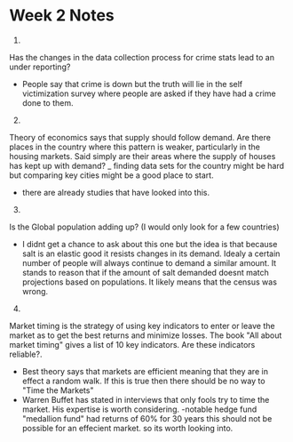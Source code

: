 # Week 2 Notes

1)
Has the changes in the data collection process for crime stats lead to an under reporting?
- People say that crime is down but the truth will lie in the self victimization survey where people are asked if they have had a crime done to them.

2)
Theory of economics says that supply should follow demand. Are there places in the country where this pattern is weaker, particularly in the housing markets. Said simply are their areas where the supply of houses has kept up with demand?
_ finding data sets for the country might be hard but comparing key cities might be a good place to start.
- there are already studies that have looked into this.

3)
Is the Global population adding up? (I would only look for a few countries)
- I didnt get a chance to ask about this one but the idea is that because salt is an elastic good it resists changes in its demand. Idealy a certain number of people will always continue to demand a similar amount. It stands to reason that if the amount of salt demanded doesnt match projections based on populations. It likely means that the census was wrong.

4)
Market timing is the strategy of using key indicators to enter or leave the market as to get the best returns and minimize losses. The book "All about market timing" gives a list of 10 key indicators. Are these indicators reliable?.
- Best theory says that markets are efficient meaning that they are in effect a random walk. If this is true then there should be no way to "Time the Markets"
- Warren Buffet has stated in interviews that only fools try to time the market. His expertise is worth considering.
-notable hedge fund "medallion fund" had returns of 60% for 30 years this should not be possible for an effecient market. so its worth looking into.

